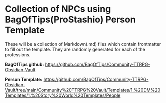 # Collection of NPCs using BagOfTips(ProStashio) Person Template
These will be a collection of Markdown(.md) files which contain frontmatter to fill out the template. They are randomly generated for each of the professions.


**BagOfTips github:** https://github.com/BagOfTips/Community-TTRPG-Obsidian-Vault

**Person Template:** https://github.com/BagOfTips/Community-TTRPG-Obsidian-Vault/tree/main/Community%20TTRPG%20Vault/Templates/1.%20DM%20Templates/1.%20Story%20World%20Templates/People

